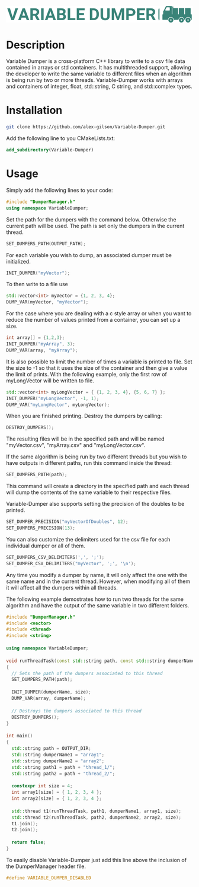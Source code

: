 ![Variable Dumper logo](https://github.com/alex-gilson/Variable-Dumper/blob/main/variable_dumper_logo.png)

# Description

Variable Dumper is a cross-platform C++ library to write to a csv file data contained in arrays or std containers. It has multithreaded support, allowing the developer to write the same variable to different files when an algorithm is being run by two or more threads. Variable-Dumper works with arrays and containers of integer, float, std::string, C string, and std::complex types.

# Installation

```bash
git clone https://github.com/alex-gilson/Variable-Dumper.git
```

Add the following line to you CMakeLists.txt:

```cmake
add_subdirectory(Variable-Dumper)
```

# Usage

Simply add the following lines to your code:

```C++
#include "DumperManager.h"
using namespace VariableDumper;
```

Set the path for the dumpers with the command below. Otherwise the current path will be used. The path is set only the dumpers in the current thread.

```C++
SET_DUMPERS_PATH(OUTPUT_PATH);
```

For each variable you wish to dump, an associated dumper must be initialized.

```C++
INIT_DUMPER("myVector");
```

To then write to a file use

```C++
std::vector<int> myVector = {1, 2, 3, 4};
DUMP_VAR(myVector, "myVector");
```

For the case where you are dealing with a c style array or when you want to reduce the number of values printed from a container, you can set up a size.

```C++
int array[] = {1,2,3};
INIT_DUMPER("myArray", 3);
DUMP_VAR(array, "myArray");
```

It is also possible to limit the number of times a variable is printed to file. Set the size to -1 so that it uses the size of the container and then give a value the limit of prints. With the following example, only the first row of myLongVector will be written to file.

```C++
std::vector<int> myLongVector = { {1, 2, 3, 4}, {5, 6, 7} };
INIT_DUMPER("myLongVector", -1, 1);
DUMP_VAR("myLongVector", myLongVector);
```

When you are finished printing. Destroy the dumpers by calling:

```C++
DESTROY_DUMPERS();
```

The resulting files will be in the specified path and will be named "myVector.csv", "myArray.csv" and "myLongVector.csv".

If the same algorithm is being run by two different threads but you wish to have outputs in different paths, run this command inside the thread:

```C++
SET_DUMPERS_PATH(path);
```

This command will create a directory in the specified path and each thread will dump the contents of the same variable to their respective files.

Variable-Dumper also supports setting the precision of the doubles to be printed.

```C++
SET_DUMPER_PRECISION("myVectorOfDoubles", 12);
SET_DUMPERS_PRECISION(13);
```

You can also customize the delimiters used for the csv file for each individual dumper or all of them.

```C++
SET_DUMPERS_CSV_DELIMITERS(',', ';');
SET_DUMPER_CSV_DELIMITERS("myVector", ';', '\n');
```

Any time you modify a dumper by name, it will only affect the one with the same name and in the current thread. However, when modifying all of them it will affect all the dumpers within all threads.

The following example demostrates how to run two threads for the same algorithm and have the output of the same variable in two different folders.

```C++
#include "DumperManager.h"
#include <vector>
#include <thread>
#include <string>

using namespace VariableDumper;

void runThreadTask(const std::string path, const std::string dumperName, int array[], int size)
{
  // Sets the path of the dumpers associated to this thread
  SET_DUMPERS_PATH(path);

  INIT_DUMPER(dumperName, size);
  DUMP_VAR(array, dumperName);

  // Destroys the dumpers associated to this thread
  DESTROY_DUMPERS();
}

int main()
{
  std::string path = OUTPUT_DIR;
  std::string dumperName1 = "array1";
  std::string dumperName2 = "array2";
  std::string path1 = path + "thread_1/";
  std::string path2 = path + "thread_2/";

  constexpr int size = 4;
  int array1[size] = { 1, 2, 3, 4 };
  int array2[size] = { 1, 2, 3, 4 };

  std::thread t1(runThreadTask, path1, dumperName1, array1, size);
  std::thread t2(runThreadTask, path2, dumperName2, array2, size);
  t1.join();
  t2.join();
  
  return false;
}
```

To easily disable Variable-Dumper just add this line above the inclusion of the DumperManager header file.

```C++
#define VARIABLE_DUMPER_DISABLED
```

